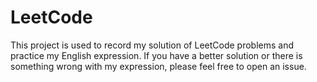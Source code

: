 # LeetCode
This project is used to record my solution of LeetCode problems and practice my English expression. 
If you have a better solution or there is something wrong with my expression, please feel free to open an issue.